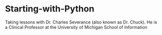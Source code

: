 # Starting-with-Python
Taking lessons with Dr. Charles Severance (also known as Dr. Chuck). He is a Clinical Professor at the University of Michigan School of Information
